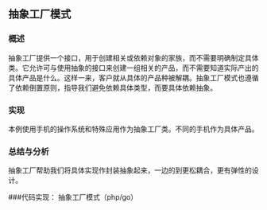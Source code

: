## 抽象工厂模式

### 概述
抽象工厂提供一个接口，用于创建相关或依赖对象的家族，而不需要明确制定具体类。它允许可与使用抽象的接口来创建一组相关的产品，而不需要知道实际产出的具体产品是什么。这样一来，客户就从具体的产品种被解耦。抽象工厂模式也遵循了依赖倒置原则，指导我们避免依赖具体类型，而要具体依赖抽象。

### 实现
本例使用手机的操作系统和特殊应用作为抽象工厂类。不同的手机作为具体产品。

### 总结与分析
抽象工厂帮助我们将具体实现作封装抽象起来，一边的到更松耦合，更有弹性的设计。

###代码实现：
抽象工厂模式（php/go）